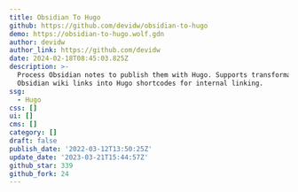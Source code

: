 ```yaml
---
title: Obsidian To Hugo
github: https://github.com/devidw/obsidian-to-hugo
demo: https://obsidian-to-hugo.wolf.gdn
author: devidw
author_link: https://github.com/devidw
date: 2024-02-18T08:45:03.825Z
description: >-
  Process Obsidian notes to publish them with Hugo. Supports transformation of
  Obsidian wiki links into Hugo shortcodes for internal linking.
ssg:
  - Hugo
css: []
ui: []
cms: []
category: []
draft: false
publish_date: '2022-03-12T13:50:25Z'
update_date: '2023-03-21T15:44:57Z'
github_star: 339
github_fork: 24
---
```

